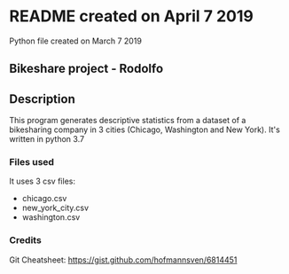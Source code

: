 # README created on April 7 2019
Python file created on March 7 2019

## Bikeshare project - Rodolfo


## Description
This program generates descriptive statistics from a dataset of a bikesharing company in 3 cities (Chicago, Washington and New York). It's written in python 3.7

### Files used
It uses 3 csv files:
- chicago.csv
- new_york_city.csv
- washington.csv

### Credits
Git Cheatsheet:
https://gist.github.com/hofmannsven/6814451
